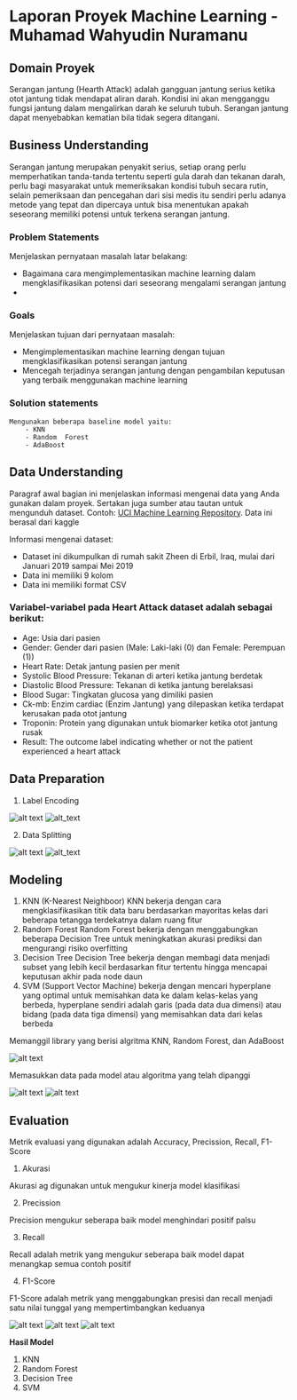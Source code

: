 # Laporan Proyek Machine Learning - Muhamad Wahyudin Nuramanu

## Domain Proyek
Serangan jantung (Hearth Attack) adalah gangguan jantung serius ketika otot jantung tidak mendapat aliran darah. Kondisi ini akan mengganggu fungsi jantung dalam mengalirkan darah ke seluruh tubuh. Serangan jantung dapat menyebabkan kematian bila tidak segera ditangani. 


## Business Understanding

Serangan jantung merupakan penyakit serius, setiap orang perlu memperhatikan tanda-tanda tertentu seperti gula darah dan tekanan darah, perlu bagi masyarakat untuk memeriksakan kondisi tubuh secara rutin, selain pemeriksaan dan pencegahan dari sisi medis itu sendiri perlu adanya metode yang tepat dan dipercaya untuk bisa menentukan apakah seseorang memiliki potensi untuk terkena serangan jantung.


### Problem Statements

Menjelaskan pernyataan masalah latar belakang:
- Bagaimana cara mengimplementasikan machine learning dalam mengklasifikasikan potensi dari seseorang mengalami serangan jantung
- 


### Goals

Menjelaskan tujuan dari pernyataan masalah:
- Mengimplementasikan machine learning dengan tujuan mengklasifikasikan potensi serangan jantung
- Mencegah terjadinya serangan jantung dengan pengambilan keputusan yang terbaik menggunakan machine learning




### Solution statements
    Mengunakan beberapa baseline model yaitu:
        - KNN
        - Random  Forest
        - AdaBoost

## Data Understanding
Paragraf awal bagian ini menjelaskan informasi mengenai data yang Anda gunakan dalam proyek. Sertakan juga sumber atau tautan untuk mengunduh dataset. Contoh: [UCI Machine Learning Repository](https://archive.ics.uci.edu/ml/datasets/Restaurant+%26+consumer+data).
Data ini berasal dari kaggle

Informasi mengenai dataset:
- Dataset ini dikumpulkan di rumah sakit Zheen di Erbil, Iraq, mulai dari Januari 2019 sampai Mei 2019
- Data ini memiliki 9 kolom
- Data ini memiliki format CSV


### Variabel-variabel pada Heart Attack dataset adalah sebagai berikut:
- Age: Usia dari pasien
- Gender: Gender dari pasien (Male: Laki-laki (0) dan Female: Perempuan (1))
- Heart Rate: Detak jantung pasien per menit
- Systolic Blood Pressure: Tekanan di arteri ketika jantung berdetak
- Diastolic Blood Pressure: Tekanan di ketika jantung berelaksasi
- Blood Sugar: Tingkatan glucosa yang dimiliki pasien
- Ck-mb: Enzim cardiac (Enzim Jantung) yang dilepaskan ketika terdapat kerusakan pada otot jantung
- Troponin: Protein yang digunakan untuk biomarker ketika otot jantung rusak
- Result: The outcome label indicating whether or not the patient experienced a heart attack



## Data Preparation

1. Label Encoding

![alt text](https://github.com/Nuramuiop/PredictiveAnalysisDicoding/blob/main/label%20encoder.PNG "LB1")
![alt_text](https://github.com/Nuramuiop/PredictiveAnalysisDicoding/blob/main/LabelResult.PNG "LB2")

2. Data Splitting

![alt text](https://github.com/Nuramuiop/PredictiveAnalysisDicoding/blob/main/Data%20Split.PNG "DS1")
![alt_text](https://github.com/Nuramuiop/PredictiveAnalysisDicoding/blob/main/DataResult.PNG "DS2")

## Modeling
1. KNN (K-Nearest Neighboor)
KNN bekerja dengan cara mengklasifikasikan titik data baru berdasarkan mayoritas kelas dari beberapa tetangga terdekatnya dalam ruang fitur
2. Random Forest
Random Forest bekerja dengan menggabungkan beberapa Decision Tree untuk meningkatkan akurasi prediksi dan mengurangi risiko overfitting
3. Decision Tree
Decision Tree bekerja dengan membagi data menjadi subset yang lebih kecil berdasarkan fitur tertentu hingga mencapai keputusan akhir pada node daun
4. SVM (Support Vector Machine)
bekerja dengan mencari hyperplane yang optimal untuk memisahkan data ke dalam kelas-kelas yang berbeda, hyperplane sendiri adalah garis (pada data dua dimensi) atau bidang (pada data tiga dimensi) yang memisahkan data dari kelas berbeda

Memanggil library yang berisi algritma KNN, Random Forest, dan AdaBoost

![alt text](https://github.com/Nuramuiop/PredictiveAnalysisDicoding/blob/main/Lib.PNG "lib")

Memasukkan data pada model atau algoritma yang telah dipanggi

![alt text](https://github.com/Nuramuiop/PredictiveAnalysisDicoding/blob/main/Call1.PNG "c1")
![alt text](https://github.com/Nuramuiop/PredictiveAnalysisDicoding/blob/main/Call2.PNG "c2")

## Evaluation
Metrik evaluasi yang digunakan adalah Accuracy, Precission, Recall, F1-Score
1. Akurasi

Akurasi ag digunakan untuk mengukur kinerja model klasifikasi

2. Precission

Precision mengukur seberapa baik model menghindari positif palsu

3. Recall

Recall adalah metrik yang mengukur seberapa baik model dapat menangkap semua contoh positif

4. F1-Score

F1-Score adalah metrik yang menggabungkan presisi dan recall menjadi satu nilai tunggal yang mempertimbangkan keduanya

![alt text](https://github.com/Nuramuiop/PredictiveAnalysisDicoding/blob/main/Call1.PNG "c1")
![alt text](https://github.com/Nuramuiop/PredictiveAnalysisDicoding/blob/main/Call2.PNG "c2")
![alt text](https://github.com/Nuramuiop/PredictiveAnalysisDicoding/blob/main/ResCall.PNG "ResC")


**Hasil Model**
1. KNN
2. Random Forest
3. Decision Tree
4. SVM


